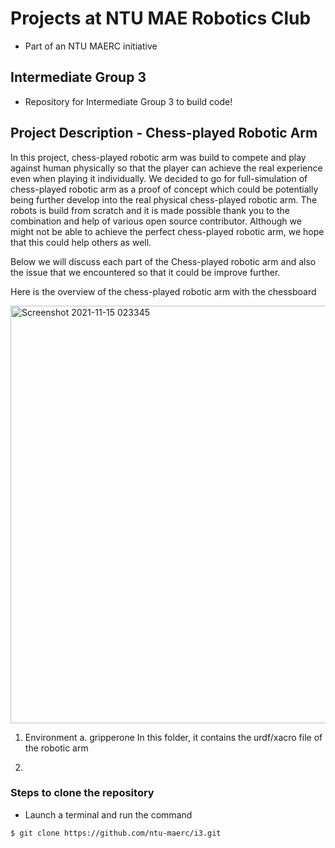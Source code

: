 # Projects at NTU MAE Robotics Club

* Part of an NTU MAERC initiative

## Intermediate Group 3

* Repository for Intermediate Group 3 to build code!

## Project Description - Chess-played Robotic Arm
In this project, chess-played robotic arm was build to compete and play against human physically so that the player can achieve the real experience even when playing it individually. We decided to go for full-simulation of chess-played robotic arm as a proof of concept which could be potentially being further develop into the real physical chess-played robotic arm. The robots is build from scratch and it is made possible thank you to the combination and help of various open source contributor. Although we might not be able to achieve the perfect chess-played robotic arm, we hope that this could help others as well. 

Below we will discuss each part of the Chess-played robotic arm and also the issue that we encountered so that it could be improve further.

Here is the overview of the chess-played robotic arm with the chessboard

  <img width="668" alt="Screenshot 2021-11-15 023345" src="https://user-images.githubusercontent.com/90337307/141793068-183b7bc0-cba9-4543-8491-d9807de30003.png">

1. Environment
   a. gripperone
     In this folder, it contains the urdf/xacro file of the robotic arm 
   
 
2.  


### Steps to clone the repository
* Launch a terminal and run the command  
```
$ git clone https://github.com/ntu-maerc/i3.git 
```



